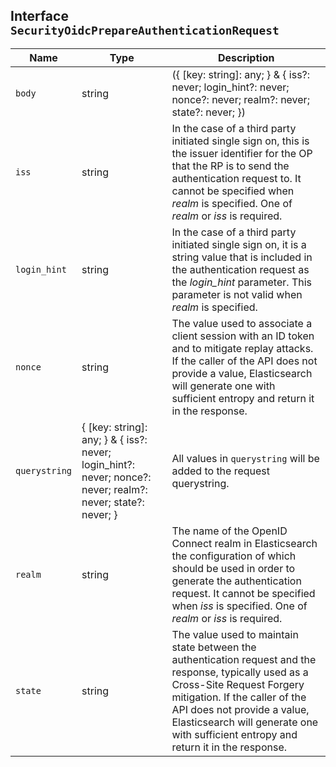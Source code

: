 ## Interface `SecurityOidcPrepareAuthenticationRequest`

| Name | Type | Description |
| - | - | - |
| `body` | string | ({ [key: string]: any; } & { iss?: never; login_hint?: never; nonce?: never; realm?: never; state?: never; }) | All values in `body` will be added to the request body. |
| `iss` | string | In the case of a third party initiated single sign on, this is the issuer identifier for the OP that the RP is to send the authentication request to. It cannot be specified when *realm* is specified. One of *realm* or *iss* is required. |
| `login_hint` | string | In the case of a third party initiated single sign on, it is a string value that is included in the authentication request as the *login_hint* parameter. This parameter is not valid when *realm* is specified. |
| `nonce` | string | The value used to associate a client session with an ID token and to mitigate replay attacks. If the caller of the API does not provide a value, Elasticsearch will generate one with sufficient entropy and return it in the response. |
| `querystring` | { [key: string]: any; } & { iss?: never; login_hint?: never; nonce?: never; realm?: never; state?: never; } | All values in `querystring` will be added to the request querystring. |
| `realm` | string | The name of the OpenID Connect realm in Elasticsearch the configuration of which should be used in order to generate the authentication request. It cannot be specified when *iss* is specified. One of *realm* or *iss* is required. |
| `state` | string | The value used to maintain state between the authentication request and the response, typically used as a Cross-Site Request Forgery mitigation. If the caller of the API does not provide a value, Elasticsearch will generate one with sufficient entropy and return it in the response. |
